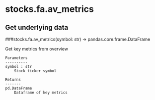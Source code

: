 # stocks.fa.av_metrics

## Get underlying data 
###stocks.fa.av_metrics(symbol: str) -> pandas.core.frame.DataFrame

Get key metrics from overview

    Parameters
    ----------
    symbol : str
        Stock ticker symbol

    Returns
    -------
    pd.DataFrame
        Dataframe of key metrics
